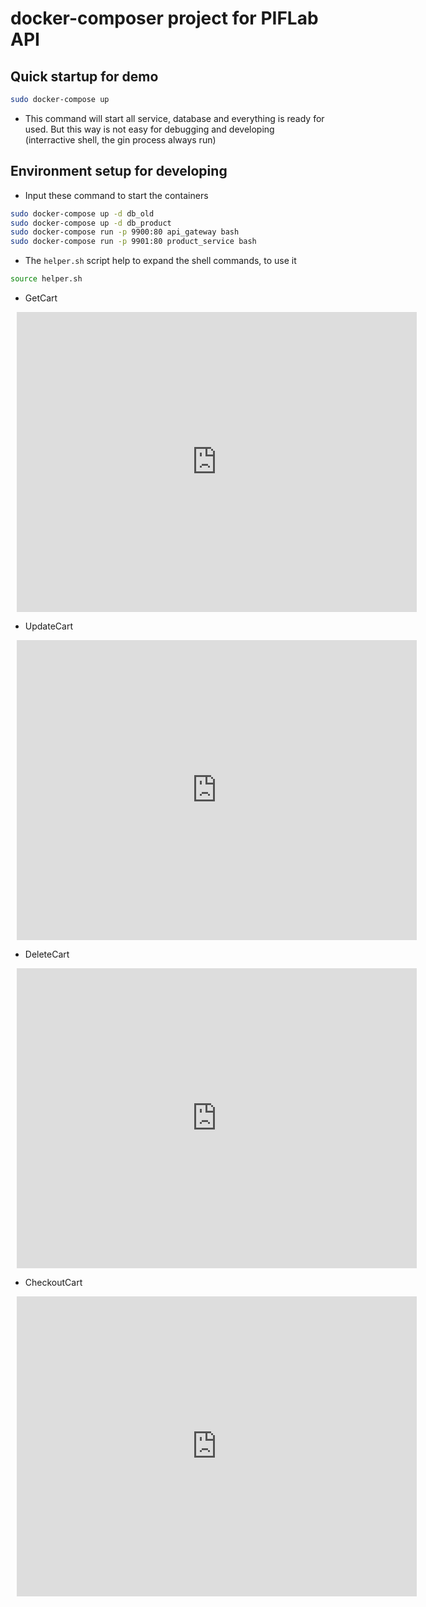 # docker-composer project for PIFLab API

## Quick startup for demo
```bash
sudo docker-compose up
```
- This command will start all service, database and everything is ready for used. But this way is not easy for debugging and developing (interractive shell, the gin process always run)

## Environment setup for developing
- Input these command to start the containers
```bash
sudo docker-compose up -d db_old
sudo docker-compose up -d db_product
sudo docker-compose run -p 9900:80 api_gateway bash
sudo docker-compose run -p 9901:80 product_service bash
```
- The `helper.sh` script help to expand the shell commands, to use it
```bash
source helper.sh
```


- GetCart
<div style="width: 640px; height: 480px; margin: 10px; position: relative;"><iframe allowfullscreen frameborder="0" style="width:640px; height:480px" src="https://www.lucidchart.com/documents/embeddedchart/396fb866-6723-4439-a072-8f1015af9951" id="e-BjnU.~0gYZ"></iframe></div>

- UpdateCart
<div style="width: 640px; height: 480px; margin: 10px; position: relative;"><iframe allowfullscreen frameborder="0" style="width:640px; height:480px" src="https://www.lucidchart.com/documents/embeddedchart/396fb866-6723-4439-a072-8f1015af9951" id="Z~BjlXV7VpB3"></iframe></div>

- DeleteCart
<div style="width: 640px; height: 480px; margin: 10px; position: relative;"><iframe allowfullscreen frameborder="0" style="width:640px; height:480px" src="https://www.lucidchart.com/documents/embeddedchart/396fb866-6723-4439-a072-8f1015af9951" id="jaCjyoVmxx_I"></iframe></div>

- CheckoutCart
<div style="width: 640px; height: 480px; margin: 10px; position: relative;"><iframe allowfullscreen frameborder="0" style="width:640px; height:480px" src="https://www.lucidchart.com/documents/embeddedchart/396fb866-6723-4439-a072-8f1015af9951" id="IaCjsXl_PoZ6"></iframe></div>